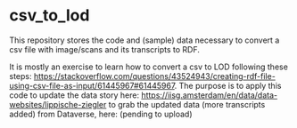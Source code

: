 # csv_to_lod
This repository stores the code and (sample) data necessary to convert a csv file with image/scans and its transcripts to RDF.

It is mostly an exercise to learn how to convert a csv to LOD following these steps: https://stackoverflow.com/questions/43524943/creating-rdf-file-using-csv-file-as-input/61445967#61445967. The purpose is to apply this code to update the data story here: https://iisg.amsterdam/en/data/data-websites/lippische-ziegler to grab the updated data (more transcripts added) from Dataverse, here: (pending to upload)
